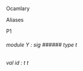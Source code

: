 Ocamlary

Aliases

P1



######  module          Y         :    sig      ######  type       t             



######  val       id   :    t                      t       



       



